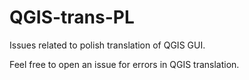 QGIS-trans-PL
=============

Issues related to polish translation of QGIS GUI.

Feel free to open an issue for errors in QGIS translation.